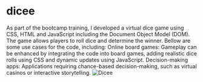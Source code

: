 # dicee
As part of the bootcamp training, I developed a virtual dice game using CSS, HTML and JavaScript including the Document Object Model (DOM). The game allows players to roll dice and determine the winner.
Bellow are some use cases for the code, including:
Online board games: Gameplay can be enhanced by integrating the code into board games, adding realistic dice rolls using CSS and dynamic updates using JavaScript.
Decision-making apps: Applications requiring chance-based decision-making, such as virtual casinos or interactive storytelling. ![Dicee](https://github.com/moayyadsaleh/dicee/assets/137034202/6d930840-b170-4f0f-a8f2-fe67bef75a8a)
